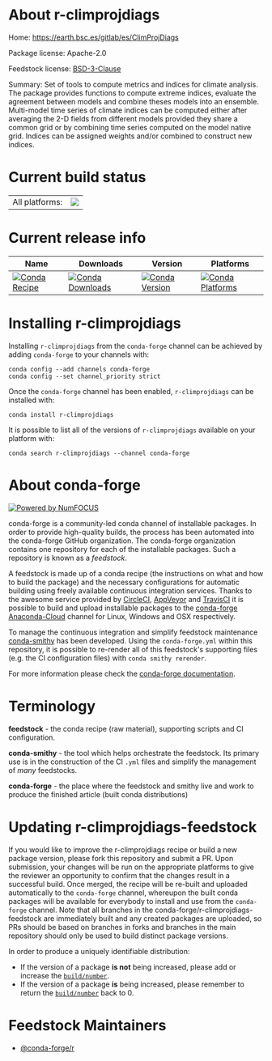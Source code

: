 About r-climprojdiags
=====================

Home: https://earth.bsc.es/gitlab/es/ClimProjDiags

Package license: Apache-2.0

Feedstock license: [BSD-3-Clause](https://github.com/conda-forge/r-climprojdiags-feedstock/blob/master/LICENSE.txt)

Summary: Set of tools to compute metrics and indices for climate analysis. The package provides functions to compute extreme indices, evaluate the agreement between models and combine theses models into an ensemble. Multi-model time series of climate indices can be computed either after averaging the 2-D fields from different models provided they share a common grid or by combining time series computed on the model native grid. Indices can be assigned weights and/or combined to construct new indices.

Current build status
====================


<table><tr><td>All platforms:</td>
    <td>
      <a href="https://dev.azure.com/conda-forge/feedstock-builds/_build/latest?definitionId=10500&branchName=master">
        <img src="https://dev.azure.com/conda-forge/feedstock-builds/_apis/build/status/r-climprojdiags-feedstock?branchName=master">
      </a>
    </td>
  </tr>
</table>

Current release info
====================

| Name | Downloads | Version | Platforms |
| --- | --- | --- | --- |
| [![Conda Recipe](https://img.shields.io/badge/recipe-r--climprojdiags-green.svg)](https://anaconda.org/conda-forge/r-climprojdiags) | [![Conda Downloads](https://img.shields.io/conda/dn/conda-forge/r-climprojdiags.svg)](https://anaconda.org/conda-forge/r-climprojdiags) | [![Conda Version](https://img.shields.io/conda/vn/conda-forge/r-climprojdiags.svg)](https://anaconda.org/conda-forge/r-climprojdiags) | [![Conda Platforms](https://img.shields.io/conda/pn/conda-forge/r-climprojdiags.svg)](https://anaconda.org/conda-forge/r-climprojdiags) |

Installing r-climprojdiags
==========================

Installing `r-climprojdiags` from the `conda-forge` channel can be achieved by adding `conda-forge` to your channels with:

```
conda config --add channels conda-forge
conda config --set channel_priority strict
```

Once the `conda-forge` channel has been enabled, `r-climprojdiags` can be installed with:

```
conda install r-climprojdiags
```

It is possible to list all of the versions of `r-climprojdiags` available on your platform with:

```
conda search r-climprojdiags --channel conda-forge
```


About conda-forge
=================

[![Powered by NumFOCUS](https://img.shields.io/badge/powered%20by-NumFOCUS-orange.svg?style=flat&colorA=E1523D&colorB=007D8A)](http://numfocus.org)

conda-forge is a community-led conda channel of installable packages.
In order to provide high-quality builds, the process has been automated into the
conda-forge GitHub organization. The conda-forge organization contains one repository
for each of the installable packages. Such a repository is known as a *feedstock*.

A feedstock is made up of a conda recipe (the instructions on what and how to build
the package) and the necessary configurations for automatic building using freely
available continuous integration services. Thanks to the awesome service provided by
[CircleCI](https://circleci.com/), [AppVeyor](https://www.appveyor.com/)
and [TravisCI](https://travis-ci.com/) it is possible to build and upload installable
packages to the [conda-forge](https://anaconda.org/conda-forge)
[Anaconda-Cloud](https://anaconda.org/) channel for Linux, Windows and OSX respectively.

To manage the continuous integration and simplify feedstock maintenance
[conda-smithy](https://github.com/conda-forge/conda-smithy) has been developed.
Using the ``conda-forge.yml`` within this repository, it is possible to re-render all of
this feedstock's supporting files (e.g. the CI configuration files) with ``conda smithy rerender``.

For more information please check the [conda-forge documentation](https://conda-forge.org/docs/).

Terminology
===========

**feedstock** - the conda recipe (raw material), supporting scripts and CI configuration.

**conda-smithy** - the tool which helps orchestrate the feedstock.
                   Its primary use is in the construction of the CI ``.yml`` files
                   and simplify the management of *many* feedstocks.

**conda-forge** - the place where the feedstock and smithy live and work to
                  produce the finished article (built conda distributions)


Updating r-climprojdiags-feedstock
==================================

If you would like to improve the r-climprojdiags recipe or build a new
package version, please fork this repository and submit a PR. Upon submission,
your changes will be run on the appropriate platforms to give the reviewer an
opportunity to confirm that the changes result in a successful build. Once
merged, the recipe will be re-built and uploaded automatically to the
`conda-forge` channel, whereupon the built conda packages will be available for
everybody to install and use from the `conda-forge` channel.
Note that all branches in the conda-forge/r-climprojdiags-feedstock are
immediately built and any created packages are uploaded, so PRs should be based
on branches in forks and branches in the main repository should only be used to
build distinct package versions.

In order to produce a uniquely identifiable distribution:
 * If the version of a package **is not** being increased, please add or increase
   the [``build/number``](https://docs.conda.io/projects/conda-build/en/latest/resources/define-metadata.html#build-number-and-string).
 * If the version of a package **is** being increased, please remember to return
   the [``build/number``](https://docs.conda.io/projects/conda-build/en/latest/resources/define-metadata.html#build-number-and-string)
   back to 0.

Feedstock Maintainers
=====================

* [@conda-forge/r](https://github.com/conda-forge/r/)

